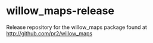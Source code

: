 willow_maps-release
===================

Release repository for the willow_maps package found at http://github.com/pr2/willow_maps
